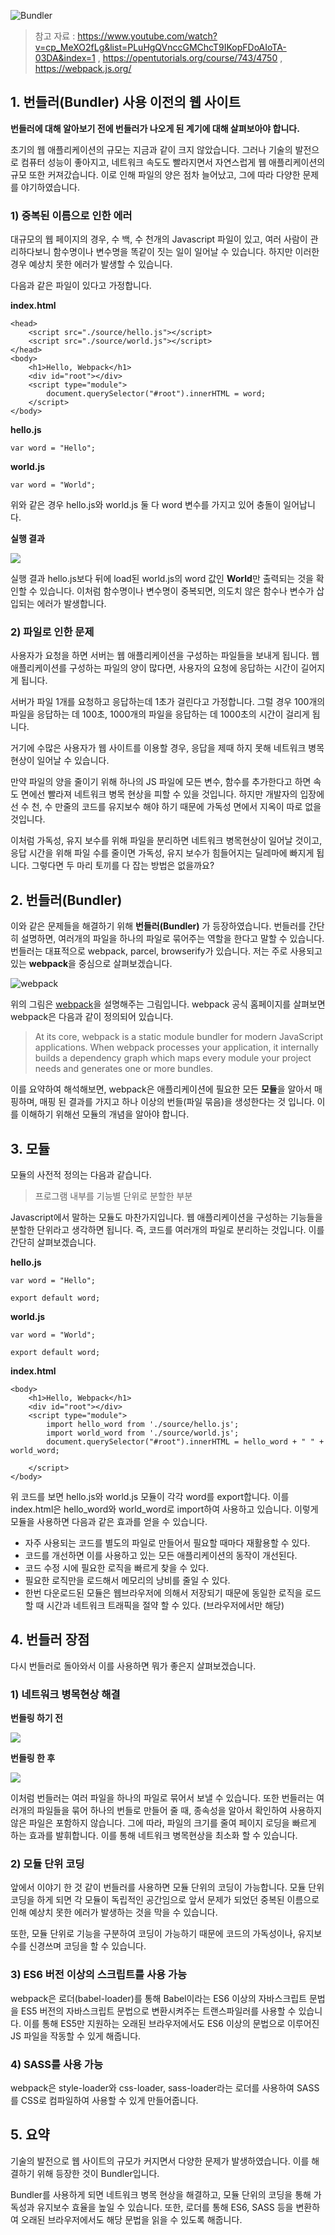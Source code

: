 ![Bundler](https://images.velog.io/images/eastshine94/post/34b76c93-a40d-41be-843d-220cd6ab3dde/Bundle.png)
> 참고 자료 : 
https://www.youtube.com/watch?v=cp_MeXO2fLg&list=PLuHgQVnccGMChcT9IKopFDoAIoTA-03DA&index=1 ,
https://opentutorials.org/course/743/4750 ,
https://webpack.js.org/



## 1. 번들러(Bundler) 사용 이전의 웹 사이트

**번들러에 대해 알아보기 전에 번들러가 나오게 된 계기에 대해 살펴보아야 합니다.**

초기의 웹 애플리케이션의 규모는 지금과 같이 크지 않았습니다. 그러나 기술의 발전으로 컴퓨터 성능이 좋아지고, 네트워크 속도도 빨라지면서 자연스럽게 웹 애플리케이션의 규모 또한 커져갔습니다. 이로 인해 파일의 양은 점차 늘어났고, 그에 따라 다양한 문제를 야기하였습니다. 

### 1) 중복된 이름으로 인한 에러

대규모의 웹 페이지의 경우, 수 백, 수 천개의 Javascript 파일이 있고, 여러 사람이 관리하다보니 함수명이나 변수명을 똑같이 짓는 일이 일어날 수 있습니다. 하지만 이러한 경우 예상치 못한 에러가 발생할 수 있습니다.

다음과 같은 파일이 있다고 가정합니다.

**index.html**
```
<head>
    <script src="./source/hello.js"></script>
    <script src="./source/world.js"></script>
</head>
<body>
    <h1>Hello, Webpack</h1>
    <div id="root"></div>
    <script type="module">
        document.querySelector("#root").innerHTML = word;
    </script>
</body>
```
**hello.js**
```
var word = "Hello";
```
**world.js**
```
var word = "World";
```

위와 같은 경우 hello.js와 world.js 둘 다 word 변수를 가지고 있어 충돌이 일어납니다.

**실행 결과**

![](https://images.velog.io/images/eastshine94/post/1a4430bc-f1a1-40d7-bbf7-6f67b9d9d586/result.PNG)

실행 결과 hello.js보다 뒤에 load된 world.js의 word 값인 **World**만 출력되는 것을 확인할 수 있습니다. 이처럼 함수명이나 변수명이 중복되면, 의도치 않은 함수나 변수가 삽입되는 에러가 발생합니다.

### 2) 파일로 인한 문제

사용자가 요청을 하면 서버는 웹 애플리케이션을 구성하는 파일들을 보내게 됩니다. 웹 애플리케이션를 구성하는 파일의 양이 많다면, 사용자의 요청에 응답하는 시간이 길어지게 됩니다. 

서버가 파일 1개를 요청하고 응답하는데 1초가 걸린다고 가정합니다. 그럴 경우 100개의 파일을 응답하는 데 100초, 1000개의 파일을 응답하는 데 1000초의 시간이 걸리게 됩니다.

거기에 수많은 사용자가 웹 사이트를 이용할 경우, 응답을 제때 하지 못해 네트워크 병목현상이 일어날 수 있습니다.

만약 파일의 양을 줄이기 위해 하나의 JS 파일에 모든 변수, 함수를 추가한다고 하면 속도 면에선 빨라져 네트워크 병목 현상을 피할 수 있을 것입니다. 하지만 개발자의 입장에선 수 천, 수 만줄의 코드를 유지보수 해야 하기 때문에 가독성 면에서 지옥이 따로 없을 것입니다. 

이처럼 가독성, 유지 보수를 위해 파일을 분리하면 네트워크 병목현상이 일어날 것이고, 응답 시간을 위해 파일 수를 줄이면 가독성, 유지 보수가 힘들어지는 딜레마에 빠지게 됩니다. 그렇다면 두 마리 토끼를 다 잡는 방법은 없을까요? 

## 2. 번들러(Bundler)

이와 같은 문제들을 해결하기 위해 **번들러(Bundler)** 가 등장하였습니다. 번들러를 간단히 설명하면, 여러개의 파일을 하나의 파일로 묶어주는 역할을 한다고 말할 수 있습니다. 번들러는 대표적으로 webpack, parcel, browserify가 있습니다. 저는 주로 사용되고 있는 **webpack**을 중심으로 살펴보겠습니다.

![webpack](https://images.velog.io/images/eastshine94/post/4437aea2-246f-4a22-a7cb-0c1875bf83d3/webpack.PNG)

위의 그림은 [webpack](https://webpack.js.org/)을 설명해주는 그림입니다. webpack 공식 홈페이지를 살펴보면 webpack은 다음과 같이 정의되어 있습니다. 

> At its core, webpack is a static module bundler for modern JavaScript applications. When webpack processes your application, it internally builds a dependency graph which maps every module your project needs and generates one or more bundles.


이를 요약하여 해석해보면, webpack은 애플리케이션에 필요한 모든 **모듈**을 알아서 매핑하며, 매핑 된 결과를 가지고 하나 이상의 번들(파일 묶음)을 생성한다는 것 입니다. 이를 이해하기 위해선 모듈의 개념을 알아야 합니다.


## 3. 모듈

모듈의 사전적 정의는 다음과 같습니다.
> 프로그램 내부를 기능별 단위로 분할한 부분

Javascript에서 말하는 모듈도 마찬가지입니다. 웹 애플리케이션을 구성하는 기능들을 분할한 단위라고 생각하면 됩니다. 즉, 코드를 여러개의 파일로 분리하는 것입니다. 이를 간단히 살펴보겠습니다.


**hello.js**

```
var word = "Hello";

export default word;
```

**world.js**


```
var word = "World";

export default word;
```

**index.html**
```
<body>
    <h1>Hello, Webpack</h1>
    <div id="root"></div>
    <script type="module">
        import hello_word from './source/hello.js';
        import world_word from './source/world.js';
        document.querySelector("#root").innerHTML = hello_word + " " + world_word;
        
    </script>
</body>
```

위 코드를 보면 hello.js와 world.js 모듈이 각각 word를 export합니다. 이를 index.html은 hello_word와 world_word로 import하여 사용하고 있습니다. 이렇게 모듈을 사용하면 다음과 같은 효과를 얻을 수 있습니다.

- 자주 사용되는 코드를 별도의 파일로 만들어서 필요할 때마다 재활용할 수 있다.
- 코드를 개선하면 이를 사용하고 있는 모든 애플리케이션의 동작이 개선된다.
- 코드 수정 시에 필요한 로직을 빠르게 찾을 수 있다.
- 필요한 로직만을 로드해서 메모리의 낭비를 줄일 수 있다.
- 한번 다운로드된 모듈은 웹브라우저에 의해서 저장되기 때문에 동일한 로직을 로드 할 때 시간과 네트워크 트래픽을 절약 할 수 있다. (브라우저에서만 해당)

## 4. 번들러 장점

다시 번들러로 돌아와서 이를 사용하면 뭐가 좋은지 살펴보겠습니다.

### 1) 네트워크 병목현상 해결


**번들링 하기 전**

![](https://images.velog.io/images/eastshine94/post/0c8cc456-d305-4b69-955d-989036b03cd8/%EB%B2%88%EB%93%A4%EC%A0%84.PNG)

**번들링 한 후**

![](https://images.velog.io/images/eastshine94/post/decff3a9-641e-4f1e-9918-a3f529d34ac7/%EB%B2%88%EB%93%A4%ED%9B%84.PNG)

이처럼 번들러는 여러 파일을 하나의 파일로 묶어서 보낼 수 있습니다. 또한 번들러는 여러개의 파일들을 묶어 하나의 번들로 만들어 줄 때, 종속성을 알아서 확인하여 사용하지 않은 파일은 포함하지 않습니다. 그에 따라, 파일의 크기를 줄여 페이지 로딩을 빠르게 하는 효과를 발휘합니다. 이를 통해 네트워크 병목현상을 최소화 할 수 있습니다.


### 2) 모듈 단위 코딩

앞에서 이야기 한 것 같이 번들러를 사용하면 모듈 단위의 코딩이 가능합니다. 모듈 단위 코딩을 하게 되면 각 모듈이 독립적인 공간임으로 앞서 문제가 되었던 중복된 이름으로 인해 예상치 못한 에러가 발생하는 것을 막을 수 있습니다. 

또한, 모듈 단위로 기능을 구분하여 코딩이 가능하기 때문에 코드의 가독성이나, 유지보수를 신경쓰며 코딩을 할 수 있습니다.



### 3) ES6 버전 이상의 스크립트를 사용 가능

webpack은 로더(babel-loader)를 통해 Babel이라는 ES6 이상의 자바스크립트 문법을 ES5 버전의 자바스크립트 문법으로 변환시켜주는 트랜스파일러를 사용할 수 있습니다. 이를 통해 ES5만 지원하는 오래된 브라우저에서도 ES6 이상의 문법으로 이루어진 JS 파일을 작동할 수 있게 해줍니다. 

### 4) SASS를 사용 가능

webpack은 style-loader와 css-loader, sass-loader라는 로더를 사용하여 SASS를 CSS로 컴파일하여 사용할 수 있게 만들어줍니다.


## 5. 요약

기술의 발전으로 웹 사이트의 규모가 커지면서 다양한 문제가 발생하였습니다. 이를 해결하기 위해 등장한 것이 Bundler입니다. 

Bundler를 사용하게 되면 네트워크 병목 현상을 해결하고, 모듈 단위의 코딩을 통해 가독성과 유지보수 효율을 높일 수 있습니다. 또한, 로더를 통해 ES6, SASS 등을 변환하여 오래된 브라우저에서도 해당 문법을 읽을 수 있도록 해줍니다.